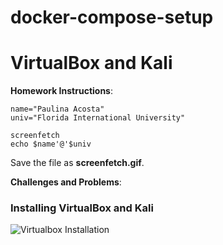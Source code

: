 # docker-compose-setup

# VirtualBox and Kali

**Homework Instructions**: 


```
name="Paulina Acosta"
univ="Florida International University"

screenfetch
echo $name'@'$univ
```

Save the file as **screenfetch.gif**.

**Challenges and Problems**: 

### Installing VirtualBox and Kali
<img src="vbox_kali.gif" alt="Virtualbox Installation">
 